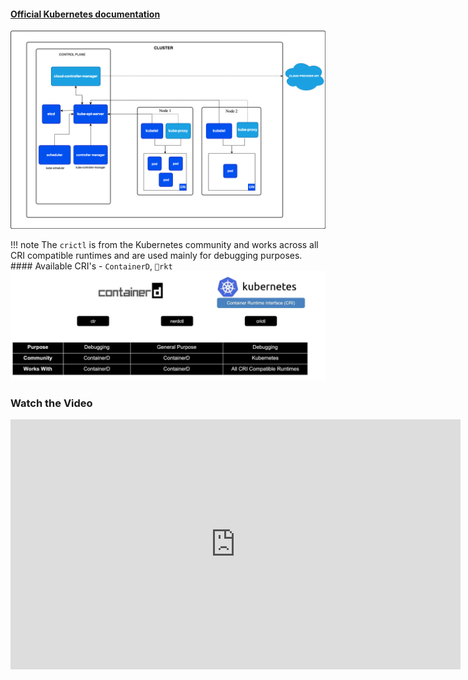 

#### [Official Kubernetes documentation](https://kubernetes.io/docs/concepts/architecture/)


![Kubernetes Architecture](../assets/K8s-architecture.png)

!!! note
    The `crictl` is from the Kubernetes community and works across all CRI compatible runtimes and are used mainly for debugging purposes.
    #### Available CRI's - `ContainerD`, `🚀rkt`
    ![crictl](../assets/crictl.png)


### Watch the Video
<iframe width="720" height="400" src="https://www.youtube.com/embed/TlHvYWVUZyc" frameborder="0" allowfullscreen></iframe>
